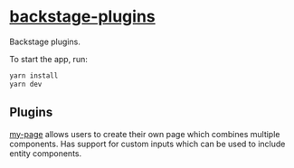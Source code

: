 # [backstage-plugins](https://backstage.io)

Backstage plugins.

To start the app, run:

```sh
yarn install
yarn dev
```

## Plugins

[my-page](plugins/my-page) allows users to create their own page which combines multiple components. Has support for custom inputs which can be used to include entity components.
